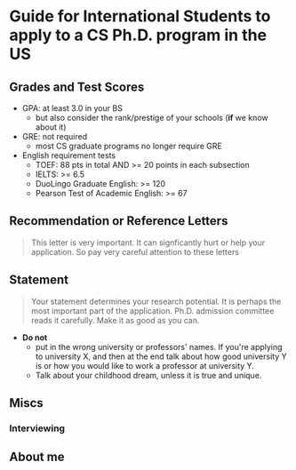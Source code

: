 
# Guide for International Students to apply to a CS Ph.D. program in the US



## Grades and Test Scores

- GPA: at least 3.0 in your BS
  - but also consider the rank/prestige of your schools (**if** we know about it)
- GRE: not required
  - most CS graduate programs no longer require GRE
- English requirement tests
  - TOEF: 88 pts in total AND >= 20 points in each subsection
  - IELTS: >= 6.5
  - DuoLingo Graduate English: >= 120
  - Pearson Test of Academic English: >= 67

## Recommendation or Reference Letters
> This letter is very important.  It can signficantly hurt or help your application.  So pay very careful attention to these letters


## Statement
> Your statement determines your research potential. It is perhaps the most important part of the application. Ph.D. admission committee reads it carefully. Make it as good as you can. 

- **Do not**
  - put in the wrong university or professors' names.  If you're applying to university X, and then at the end talk about how good university Y is or how you would like to work a professor at university Y. 
  - Talk about your childhood dream, unless it is true and unique.
   
  
## Miscs
### Interviewing




## About me
